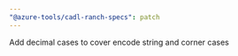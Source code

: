 ```yaml
---
"@azure-tools/cadl-ranch-specs": patch
---
```


Add decimal cases to cover encode string and corner cases
